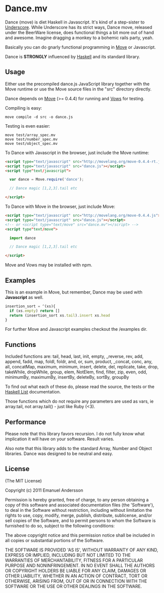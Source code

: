 # Dance.mv

Dance (move) is diet Haskell in Javascript. It's kind of a step-sister to [Underscore](http://underscore.com).
While Underscore has its strict ways, Dance move, released under the BeerWare
license, does functional things a bit more out of hand and awesome.
Imagine dragging a monkey to a bohemic rails party, yeah.

Basically you can do gnarly functional programming in [Move](http://movelang.org) or Javascript.

Dance is **STRONGLY** influenced by [Haskell](http://haskell.org/) and its
standard library.

## Usage

Either use the precompiled dance.js JavaScript library together with the Move runtime or use the Move source files in the "src" directory directly.

Dance depends on [Move](http://movelang.org) (>= 0.4.4) for running and [Vows](http://vowsjs.org/) for testing.

Compiling is easy:

```
move compile -d src -o dance.js
```

Testing is even easier:

```
move test/array_spec.mv
move test/number_spec.mv
move test/object_spec.mv
```

To Dance with Javascript in the browser, just include the Move runtime:

``` html
<script type="text/javascript" src="http://movelang.org/move-0.4.4-rt.js"></script>
<script type="text/javascript" src="dance.js"></script>
<script type"text/javascript">

  var dance = Move.require('dance');

  // Dance magic [1,2,3].tail etc

</script>
```

To Dance with Move in the browser, just include Move:

``` html
<script type="text/javascript" src="http://movelang.org/move-0.4.4.js"></script>
<script type="text/javascript" src="dance.js"></script>
<!-- or <script type="text/move" src="dance.mv"></script> -->
<script type"text/move">

  import dance

  // Dance magic [1,2,3].tail etc

</script>
```

Move and Vows may be installed with npm.

## Examples

This is an example in Move, but remember, Dance may be used with **Javascript** as well.

```javascript
insertion_sort = ^(xs){
  if (xs.empty) return []
  return (insertion_sort xs.tail).insert xs.head
}
```

For further Move and Javascript examples checkout the /examples dir.

## Functions

Included functions are:
tail, head, last, init, empty, _reverse, rev, add, append, fadd, map, foldl, foldr, and, or, sum, product, _concat, conc, any, all, concatMap, maximum, minimum, insert, delete, del, replicate, take, drop, takeWhile, dropWhile, group, elem, NotElem, find, filter, zip, even, odd, minimumBy, maximumBy, insertBy, deleteBy, sortBy, groupBy

To find out what each of these do, please read the source, the tests or the [Haskell List](http://hackage.haskell.org/packages/archive/base/latest/doc/html/Data-List.html) documentation.

Those functions which do not require any parameters are used as vars, ie array.tail,
not array.tail() - just like Ruby (<3).

## Performance

Please note that this library favors recursion. I do not fully know what implication it
will have on your software. Result varies.

Also note that this library adds to the standard Array, Number and Object libraries.
Dance was designed to be neutral and easy.

## License

(The MIT License)

Copyright (c) 2011 Emanuel Andersson

Permission is hereby granted, free of charge, to any person obtaining
a copy of this software and associated documentation files (the
'Software'), to deal in the Software without restriction, including
without limitation the rights to use, copy, modify, merge, publish,
distribute, sublicense, and/or sell copies of the Software, and to
permit persons to whom the Software is furnished to do so, subject to
the following conditions:

The above copyright notice and this permission notice shall be
included in all copies or substantial portions of the Software.

THE SOFTWARE IS PROVIDED 'AS IS', WITHOUT WARRANTY OF ANY KIND,
EXPRESS OR IMPLIED, INCLUDING BUT NOT LIMITED TO THE WARRANTIES OF
MERCHANTABILITY, FITNESS FOR A PARTICULAR PURPOSE AND NONINFRINGEMENT.
IN NO EVENT SHALL THE AUTHORS OR COPYRIGHT HOLDERS BE LIABLE FOR ANY
CLAIM, DAMAGES OR OTHER LIABILITY, WHETHER IN AN ACTION OF CONTRACT,
TORT OR OTHERWISE, ARISING FROM, OUT OF OR IN CONNECTION WITH THE
SOFTWARE OR THE USE OR OTHER DEALINGS IN THE SOFTWARE.